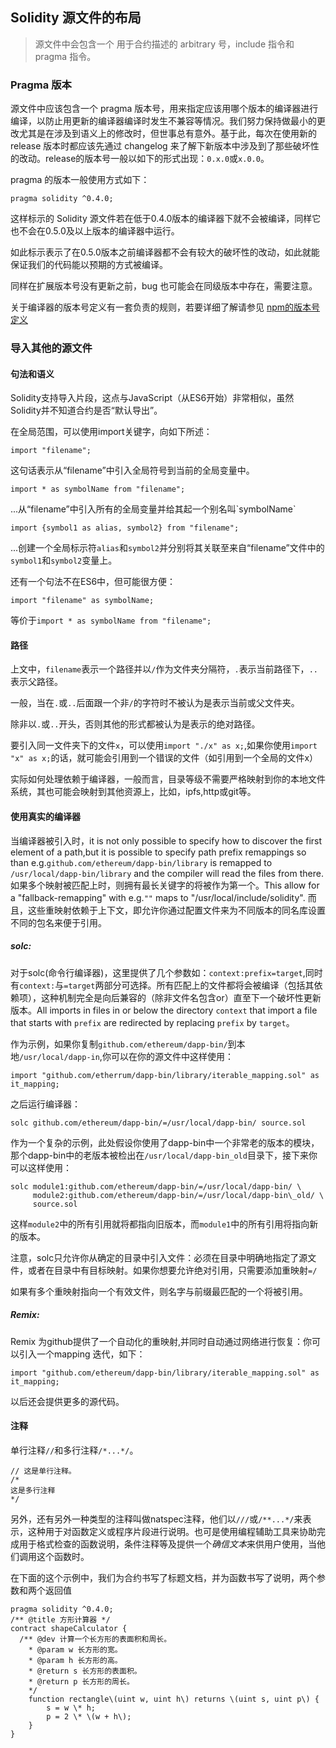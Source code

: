 ## Solidity 源文件的布局

> 源文件中会包含一个 用于合约描述的 arbitrary 号，include 指令和 pragma 指令。

### Pragma 版本

源文件中应该包含一个 pragma 版本号，用来指定应该用哪个版本的编译器进行编译，以防止用更新的编译器编译时发生不兼容等情况。我们努力保持做最小的更改尤其是在涉及到语义上的修改时，但世事总有意外。基于此，每次在使用新的 release 版本时都应该先通过 changelog 来了解下新版本中涉及到了那些破坏性的改动。release的版本号一般以如下的形式出现：`0.x.0`或`x.0.0`。

pragma 的版本一般使用方式如下：

```
pragma solidity ^0.4.0;
```

这样标示的 Solidity 源文件若在低于0.4.0版本的编译器下就不会被编译，同样它也不会在0.5.0及以上版本的编译器中运行。

如此标示表示了在0.5.0版本之前编译器都不会有较大的破坏性的改动，如此就能保证我们的代码能以预期的方式被编译。

同样在扩展版本号没有更新之前，bug 也可能会在同级版本中存在，需要注意。

关于编译器的版本号定义有一套负责的规则，若要详细了解请参见 [npm的版本号定义](https://docs.npmjs.com/misc/semver)

### 导入其他的源文件

#### 句法和语义

Solidity支持导入片段，这点与JavaScript（从ES6开始）非常相似，虽然 Solidity并不知道合约是否“默认导出”。

在全局范围，可以使用import关键字，向如下所述：

```
import "filename";
```

这句话表示从“filename”中引入全局符号到当前的全局变量中。

```
import * as symbolName from "filename";
```

...从“filename”中引入所有的全局变量并给其起一个别名叫\`symbolName\`

```
import {symbol1 as alias, symbol2} from "filename";
```

...创建一个全局标示符`alias`和`symbol2`并分别将其关联至来自“filename”文件中的`symbol1`和`symbol2`变量上。

还有一个句法不在ES6中，但可能很方便：

```
import "filename" as symbolName;
```

等价于`import * as symbolName from "filename";`

#### 路径

上文中，`filename`表示一个路径并以`/`作为文件夹分隔符，`.`表示当前路径下，`..`表示父路径。

一般，当在`.`或`..`后面跟一个非`/`的字符时不被认为是表示当前或父文件夹。

除非以`.`或`..`开头，否则其他的形式都被认为是表示的绝对路径。

要引入同一文件夹下的文件`x`，可以使用`import "./x" as x;`,如果你使用`import "x" as x;`的话，就可能会引用到一个错误的文件（如引用到一个全局的文件x）

实际如何处理依赖于编译器，一般而言，目录等级不需要严格映射到你的本地文件系统，其也可能会映射到其他资源上，比如，ipfs,http或git等。

#### 使用真实的编译器

当编译器被引入时，it is not only possible to specify how to discover the first element of a path,but it is possible to specify path prefix remappings so than e.g.`github.com/ethereum/dapp-bin/library` is remapped to `/usr/local/dapp-bin/library` and the compiler will read the files from there. 如果多个映射被匹配上时，则拥有最长关键字的将被作为第一个。This allow for a "fallback-remapping" with e.g.`""` maps to "/usr/local/include/solidity". 而且，这些重映射依赖于上下文，即允许你通过配置文件来为不同版本的同名库设置不同的包名来便于引用。

##### solc:

对于solc\(命令行编译器\)，这里提供了几个参数如：`context:prefix=target`,同时有`context:`与`=target`两部分可选择。所有匹配上的文件都将会被编译（包括其依赖项），这种机制完全是向后兼容的（除非文件名包含or）直至下一个破坏性更新版本。All imports in files in or below the directory `context` that import a file that starts with `prefix` are redirected by replacing `prefix` by `target`。

作为示例，如果你复制`github.com/ethereum/dapp-bin/`到本地`/usr/local/dapp-in`,你可以在你的源文件中这样使用：

```
import "github.com/etherrum/dapp-bin/library/iterable_mapping.sol" as it_mapping;
```

之后运行编译器：

```
solc github.com/ethereum/dapp-bin/=/usr/local/dapp-bin/ source.sol
```

作为一个复杂的示例，此处假设你使用了dapp-bin中一个非常老的版本的模块，那个dapp-bin中的老版本被检出在`/usr/local/dapp-bin_old`目录下，接下来你可以这样使用：

```
solc module1:github.com/ethereum/dapp-bin/=/usr/local/dapp-bin/ \
     module2:github.com/ethereum/dapp-bin/=/usr/local/dapp-bin\_old/ \
     source.sol
```

这样`module2`中的所有引用就将都指向旧版本，而`module1`中的所有引用将指向新的版本。

注意，solc只允许你从确定的目录中引入文件：必须在目录中明确地指定了源文件，或者在目录中有目标映射。如果你想要允许绝对引用，只需要添加重映射`=/`

如果有多个重映射指向一个有效文件，则名字与前缀最匹配的一个将被引用。

##### Remix:

Remix 为github提供了一个自动化的重映射,并同时自动通过网络进行恢复：你可以引入一个mapping 迭代，如下：

```
import "github.com/ethereum/dapp-bin/library/iterable_mapping.sol" as it_mapping;
```

以后还会提供更多的源代码。

#### 注释

单行注释`//`和多行注释`/*...*/`。

```
// 这是单行注释。
/*
这是多行注释
*/
```

另外，还有另外一种类型的注释叫做natspec注释，他们以`///`或`/**...*/`来表示，这种用于对函数定义或程序片段进行说明。也可是使用编程辅助工具来协助完成用于格式检查的函数说明，条件注释等及提供一个$确信文本$来供用户使用，当他们调用这个函数时。

在下面的这个示例中，我们为合约书写了标题文档，并为函数书写了说明，两个参数和两个返回值

```
pragma solidity ^0.4.0;
/** @title 方形计算器 */
contract shapeCalculator {
  /** @dev 计算一个长方形的表面积和周长。
    * @param w 长方形的宽。
    * @param h 长方形的高。
    * @return s 长方形的表面积。
    * @return p 长方形的周长。
    */
    function rectangle\(uint w, uint h\) returns \(uint s, uint p\) {
        s = w \* h;
        p = 2 \* \(w + h\);
    }
}
```



